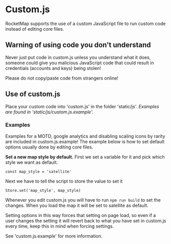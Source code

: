 # Custom.js
RocketMap supports the use of a custom JavaScript file to run custom code instead of editing core files.

## Warning of using code you don't understand
Never just put code in custom.js unless you understand what it does, someone could give you malicious JavaScript code that could result in credentials (accounts and keys) being stolen!

Please do not copy/paste code from strangers online!

## Use of custom.js
Place your custom code into 'custom.js' in the folder 'static/js'. *Examples are found in 'static/js/custom.js.example'.*

### Examples
Examples for a MOTD, google analytics and disabling scaling icons by rarity are included in custom.js.example!
The example below is how to set default options usually done by editing core files.

**Set a new map style by default.**
First we set a variable for it and pick which style we want as default.
```
const map_style = 'satellite'
```
Next we have to tell the script to store the value to set it
```
Store.set('map_style', map_style)
```
Whenever you edit custom.js you will have to run `npm run build` to set the changes.
When you load the map it will be set to satellite as default.

Setting options in this way forces that setting on page load, so even if a user changes the setting it will revert back to what you have set in custom.js every time, keep this in mind when forcing settings.

See 'custom.js.example' for more information.

